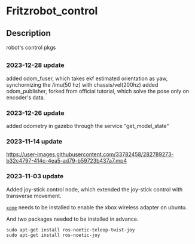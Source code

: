 # Fritzrobot_control

## Description
robot's control pkgs
##
### 2023-12-28 update
added odom_fuser, which takes ekf estimated orientation as yaw, synchornizing the /imu(50 hz) with chassis/vel(200hz)
added odom_publisher, forked from official tutorial, which solve the pose only on encoder's data.
### 2023-12-26 update
added odometry in gazebo through the service "get_model_state" 
### 2023-11-14 update
https://user-images.githubusercontent.com/33782458/282789273-b32c4797-414c-4ea5-ad79-b59723b437a7.mp4
### 2023-11-03 update
Added joy-stick control node, which extended the joy-stick control with transverse movement. 

[`xone`](https://github.com/medusalix/xone) needs to be installed to enable the xbox wireless adapter on ubuntu.


And two packages needed to be installed in advance.
```
sudo apt-get install ros-noetic-teleop-twist-joy
sudo apt-get install ros-noetic-joy
```
